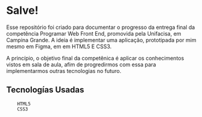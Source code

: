 # Salve!
Esse repositório foi criado para documentar o progresso da entrega final da competência Programar Web Front End, promovida pela Unifacisa, em Campina Grande. A ideia é implementar uma aplicação, prototipada por mim mesmo em Figma, em em HTML5 E CSS3.

A princípio, o objetivo final da competênica é aplicar os conhecimentos vistos em sala de aula, afim de progredirmos com essa para implementarmos outras tecnologias no futuro.

## Tecnologías Usadas
```
    HTML5
    CSS3
```